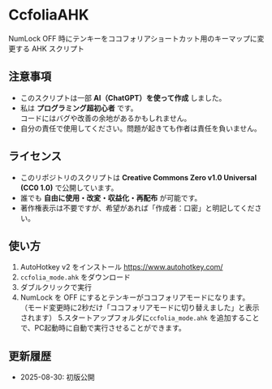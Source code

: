 # CcfoliaAHK
NumLock OFF 時にテンキーをココフォリアショートカット用のキーマップに変更する AHK スクリプト

## 注意事項

- このスクリプトは一部 **AI（ChatGPT）を使って作成** しました。
- 私は **プログラミング超初心者** です。  
  コードにはバグや改善の余地があるかもしれません。
- 自分の責任で使用してください。問題が起きても作者は責任を負いません。

## ライセンス

- このリポジトリのスクリプトは **Creative Commons Zero v1.0 Universal (CC0 1.0)** で公開しています。
- 誰でも **自由に使用・改変・収益化・再配布** が可能です。
- 著作権表示は不要ですが、希望があれば「作成者：口密」と明記してください。

## 使い方

1. AutoHotkey v2 をインストール
https://www.autohotkey.com/
2. `ccfolia_mode.ahk` をダウンロード
3. ダブルクリックで実行
4. NumLock を OFF にするとテンキーがココフォリアモードになります。
（モード変更時に2秒だけ「ココフォリアモードに切り替えました」と表示されます）
5.スタートアップフォルダに`ccfolia_mode.ahk` を追加することで、PC起動時に自動で実行させることができます。

## 更新履歴

- 2025-08-30: 初版公開
